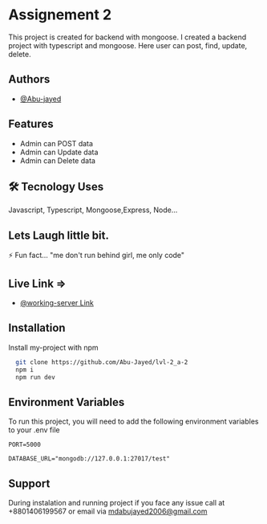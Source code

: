 
# Assignement 2

This project is created for backend with mongoose. I created a backend project with typescript and mongoose.
Here user can post, find, update, delete.



## Authors

- [@Abu-jayed](https://www.linkedin.com/in/abujayed/)


## Features

- Admin can POST data
- Admin can Update data
- Admin can Delete data



## 🛠 Tecnology Uses
Javascript, Typescript, Mongoose,Express, Node...


## Lets Laugh little bit.

⚡️ Fun fact... "me don't run behind girl, me only code"

## Live Link =>

- [@working-server Link](https://lvl-2-a-2.vercel.app/)
## Installation

Install my-project with npm

```bash
  git clone https://github.com/Abu-Jayed/lvl-2_a-2
  npm i
  npm run dev
```
    
## Environment Variables

To run this project, you will need to add the following environment variables to your .env file

`PORT=5000`

`DATABASE_URL="mongodb://127.0.0.1:27017/test"`


## Support

During instalation and running project if you face any issue call at +8801406199567 or email via mdabujayed2006@gmail.com

